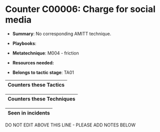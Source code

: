 # Counter C00006: Charge for social media

* **Summary**: No corresponding AMITT technique. 

* **Playbooks**: 

* **Metatechnique**: M004 - friction

* **Resources needed:** 

* **Belongs to tactic stage**: TA01


| Counters these Tactics |
| ---------------------- |



| Counters these Techniques |
| ------------------------- |



| Seen in incidents |
| ----------------- |


DO NOT EDIT ABOVE THIS LINE - PLEASE ADD NOTES BELOW